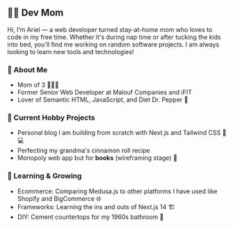 ## 👩‍💻 Dev Mom

Hi, I’m Ariel &#8212; a web developer turned stay-at-home mom who loves to code in my free time. Whether it's during nap time or after tucking the kids into bed, you'll find me working on random software projects. I am always looking to learn new tools and technologies!

### 🌟 About Me

- Mom of 3 👧👦👶
- Former Senior Web Developer at Malouf Companies and iFIT
- Lover of Semantic HTML, JavaScript, and Diet Dr. Pepper 🥤

### 🫶 Current Hobby Projects

- Personal blog I am building from scratch with Next.js and Tailwind CSS 📱💻
- Perfecting my grandma's cinnamon roll recipe
- Monopoly web app but for **books** (wireframing stage) 🧐

### 🌱 Learning & Growing

- Ecommerce: Comparing Medusa.js to other platforms I have used like Shopify and BigCommerce 🌐 
- Frameworks: Learning the ins and outs of Next.js 14 🏗
- DIY: Cement countertops for my 1960s bathroom 👷 
 
